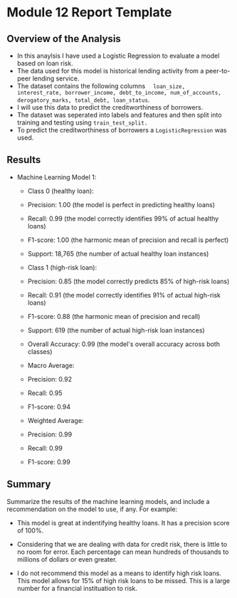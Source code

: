 # Module 12 Report Template

## Overview of the Analysis

* In this anaylsis I have used a Logistic Regression to evaluate a model based on loan risk. 
* The data used for this model is historical lending activity from a peer-to-peer lending service.
* The dataset contains the following columns `	loan_size, interest_rate, borrower_income, debt_to_income, num_of_accounts, derogatory_marks, total_debt, loan_status`. 
* I will use this data to predict the creditworthiness of borrowers.
* The dataset was seperated into labels and features and then split into training and testing using `train_test_split.`
* To predict the creditworthiness of borrowers a `LogisticRegression` was used.

## Results


* Machine Learning Model 1:
    * Class 0 (healthy loan):

    * Precision: 1.00 (the model is perfect in predicting healthy loans)
    * Recall: 0.99 (the model correctly identifies 99% of actual healthy loans)
    * F1-score: 1.00 (the harmonic mean of precision and recall is perfect)
    * Support: 18,765 (the number of actual healthy loan instances)
    
    * Class 1 (high-risk loan):

    * Precision: 0.85 (the model correctly predicts 85% of high-risk loans)
    * Recall: 0.91 (the model correctly identifies 91% of actual high-risk loans)
    * F1-score: 0.88 (the harmonic mean of precision and recall)
    * Support: 619 (the number of actual high-risk loan instances)
    * Overall Accuracy: 0.99 (the model's overall accuracy across both classes)

    * Macro Average:

    * Precision: 0.92
    * Recall: 0.95
    * F1-score: 0.94
    * Weighted Average:

    * Precision: 0.99
    * Recall: 0.99
    * F1-score: 0.99

## Summary

Summarize the results of the machine learning models, and include a recommendation on the model to use, if any. For example:

*  This model is great at indentifying healthy loans. It has a precision score of 100%. 

*  Considering that we are dealing with data for credit risk, there is little to no room for error. Each percentage can mean hundreds of thousands to millions of dollars or even greater.

*  I do not recommend this model as a means to identify high risk loans. This model allows for 15% of high risk loans to be missed. This is a large number for a financial instituation to risk. 
